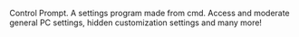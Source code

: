 Control Prompt. A settings program made from cmd. Access and moderate general PC settings, hidden customization settings and many more!
